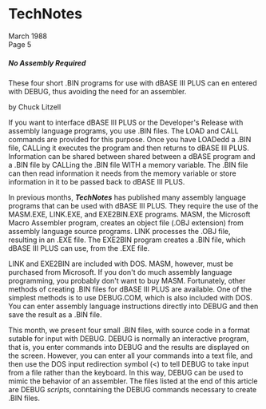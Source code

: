 # TechNotes
March 1988<br>
Page 5

##### No Assembly Required

These four short .BIN programs for use with dBASE III PLUS can en entered with DEBUG, thus avoiding the need for an assembler.

by Chuck Litzell

If you want to interface dBASE III PLUS or the Developer's Release with assembly language programs, you use .BIN files. The LOAD and CALL commands are provided for this purpose. Once you have LOADedd a .BIN file,  CALLing it executes the program and then returns to dBASE III PLUS. Information can be shared between shared between a dBASE program and a .BIN file by CALLing the .BIN file WITH a memory variable. The .BIN file can then read information it needs from the memory variable or store information in it to be passed back to dBASE III PLUS.

In previous months, ***TechNotes*** has published many assembly language programs that can be used with dBASE III PLUS. They require the use of the MASM.EXE, LINK.EXE, and EXE2BIN.EXE programs. MASM, the Microsoft Macro Assembler program, creates an object file (.OBJ extension) from assembly language source programs. LINK processes the .OBJ file, resulting in an .EXE file. The EXE2BIN program creates a .BIN file, which dBASE III PLUS can use, from the .EXE file.

LINK and EXE2BIN are included with DOS. MASM, however, must be purchased from Microsoft. If you don't do much assembly language programming, you probably don't want to buy MASM. Fortunately, other methods of creating .BIN files for dBASE III PLUS are available. One of the simplest methods is to use DEBUG.COM, which is also included with DOS. You can enter assembly language instructions directly into DEBUG and then save the result as a .BIN file.

This month, we present four small .BIN files, with source code in a format sutable for input with DEBUG. DEBUG is normally an interactive program, that is, you enter commands into DEBUG and the results are displayed on the screen. However, you can enter all your commands into a text file, and then use the DOS input redirection symbol (<) to tell DEBUG to take input from a file rather than the keyboard. In this way, DEBUG can be used to mimic the behavior of an assembler. The files listed at the end of this article are DEBUG *scripts*, conntaining the DEBUG commands necessary to create .BIN files.
